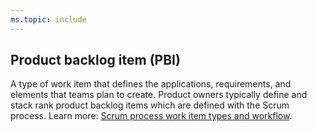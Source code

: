```yaml
---
ms.topic: include
---
```


## Product backlog item (PBI)
A type of work item that defines the applications, requirements, and elements that teams plan to create. Product owners typically define and stack rank product backlog items which are defined with the Scrum process.  Learn more: [Scrum process work item types and workflow](../../boards/work-items/guidance/scrum-process-workflow.md).
